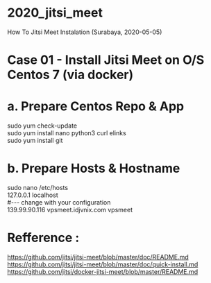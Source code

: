 # 2020_jitsi_meet
How To Jitsi Meet Instalation (Surabaya, 2020-05-05)

# Case 01 - Install Jitsi Meet on O/S Centos 7 (via docker) 
# a. Prepare Centos Repo & App
sudo yum check-update <br>
sudo yum install nano python3 curl elinks <br>
sudo yum install git <br>

# b. Prepare Hosts & Hostname
sudo nano /etc/hosts <br>
127.0.0.1	localhost <br>
#--- change with your configuration <br>
139.99.90.116 	    vpsmeet.idjvnix.com      vpsmeet <br>







# Refference :
https://github.com/jitsi/jitsi-meet/blob/master/doc/README.md
https://github.com/jitsi/jitsi-meet/blob/master/doc/quick-install.md
https://github.com/jitsi/docker-jitsi-meet/blob/master/README.md

